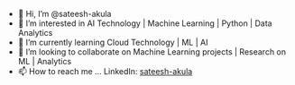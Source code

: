 - 👋 Hi, I’m @sateesh-akula
- 👀 I’m interested in AI Technology | Machine Learning | Python | Data Analytics
- 🌱 I’m currently learning Cloud Technology | ML | AI
- 💞️ I’m looking to collaborate on Machine Learning projects | Research on ML | Analytics
- 📫 How to reach me ... LinkedIn: [sateesh-akula](https://www.linkedin.com/in/sateesh-akula/)

<!---
sateesh-akula/sateesh-akula is a ✨ special ✨ repository because its `README.md` (this file) appears on your GitHub profile.
You can click the Preview link to take a look at your changes.
--->
